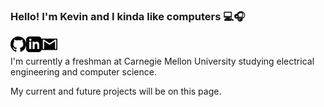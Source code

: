 ### Hello! I'm Kevin and I kinda like computers 💻🎧
[<img align="left" alt="GitHub" width="25px" src="github.svg" />][github]
[<img align="left" alt="LinkedIn" width="25px" src="linkedin.svg" />][linkedin]
[<img align="left" alt="Email" width="25px" src="gmail.svg" />][email]

<br>

I'm currently a freshman at Carnegie Mellon University studying electrical engineering and computer science.

My current and future projects will be on this page.

[github]: https://github.com/RockinBananas
[linkedin]: https://www.linkedin.com/in/yuchan-huang-719391218/
[email]: mailto:klightningspare@gmail.com
